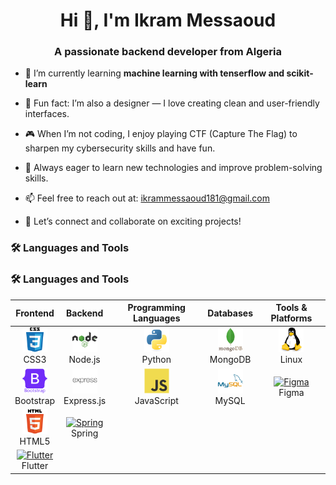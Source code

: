 <h1 align="center">Hi 👋, I'm Ikram Messaoud</h1>
<h3 align="center">A passionate backend developer from Algeria</h3>

- 🌱 I’m currently learning **machine learning with tenserflow and scikit-learn**

- 🎨 Fun fact: I’m also a designer — I love creating clean and user-friendly interfaces.

- 🎮 When I’m not coding, I enjoy playing CTF (Capture The Flag) to sharpen my cybersecurity skills and have fun.

- 🚀 Always eager to learn new technologies and improve problem-solving skills.

- 📫 Feel free to reach out at:  ikrammessaoud181@gmail.com

- 🔗 Let’s connect and collaborate on exciting projects!

### 🛠️ Languages and Tools

### 🛠️ Languages and Tools

<table>
  <thead>
    <tr>
      <th align="center">Frontend</th>
      <th align="center">Backend</th>
      <th align="center">Programming Languages</th>
      <th align="center">Databases</th>
      <th align="center">Tools & Platforms</th>
    </tr>
  </thead>
  <tbody>
    <tr align="center">
      <!-- Frontend -->
      <td>
        <a href="https://www.w3schools.com/css/" target="_blank" rel="noopener" title="CSS3">
          <img src="https://raw.githubusercontent.com/devicons/devicon/master/icons/css3/css3-original-wordmark.svg" alt="CSS3" width="40" height="40" />
        </a>
        <br/>
        CSS3
      </td>
      <td>
        <a href="https://nodejs.org" target="_blank" rel="noopener" title="Node.js">
          <img src="https://raw.githubusercontent.com/devicons/devicon/master/icons/nodejs/nodejs-original-wordmark.svg" alt="Node.js" width="40" height="40" />
        </a>
        <br/>
        Node.js
      </td>
      <td>
        <a href="https://www.python.org" target="_blank" rel="noopener" title="Python">
          <img src="https://raw.githubusercontent.com/devicons/devicon/master/icons/python/python-original.svg" alt="Python" width="40" height="40" />
        </a>
        <br/>
        Python
      </td>
      <td>
        <a href="https://www.mongodb.com/" target="_blank" rel="noopener" title="MongoDB">
          <img src="https://raw.githubusercontent.com/devicons/devicon/master/icons/mongodb/mongodb-original-wordmark.svg" alt="MongoDB" width="40" height="40" />
        </a>
        <br/>
        MongoDB
      </td>
      <td>
        <a href="https://www.linux.org/" target="_blank" rel="noopener" title="Linux">
          <img src="https://raw.githubusercontent.com/devicons/devicon/master/icons/linux/linux-original.svg" alt="Linux" width="40" height="40" />
        </a>
        <br/>
        Linux
      </td>
    </tr>
    <tr align="center">
      <td>
        <a href="https://getbootstrap.com" target="_blank" rel="noopener" title="Bootstrap">
          <img src="https://raw.githubusercontent.com/devicons/devicon/master/icons/bootstrap/bootstrap-plain-wordmark.svg" alt="Bootstrap" width="40" height="40" />
        </a>
        <br/>
        Bootstrap
      </td>
      <td>
        <a href="https://expressjs.com" target="_blank" rel="noopener" title="Express.js">
          <img src="https://raw.githubusercontent.com/devicons/devicon/master/icons/express/express-original-wordmark.svg" alt="Express.js" width="40" height="40" />
        </a>
        <br/>
        Express.js
      </td>
      <td>
        <a href="https://developer.mozilla.org/en-US/docs/Web/JavaScript" target="_blank" rel="noopener" title="JavaScript">
          <img src="https://raw.githubusercontent.com/devicons/devicon/master/icons/javascript/javascript-original.svg" alt="JavaScript" width="40" height="40" />
        </a>
        <br/>
        JavaScript
      </td>
      <td>
        <a href="https://www.mysql.com/" target="_blank" rel="noopener" title="MySQL">
          <img src="https://raw.githubusercontent.com/devicons/devicon/master/icons/mysql/mysql-original-wordmark.svg" alt="MySQL" width="40" height="40" />
        </a>
        <br/>
        MySQL
      </td>
      <td>
        <a href="https://www.figma.com/" target="_blank" rel="noopener" title="Figma">
          <img src="https://www.vectorlogo.zone/logos/figma/figma-icon.svg" alt="Figma" width="40" height="40" />
        </a>
        <br/>
        Figma
      </td>
    </tr>
    <tr align="center">
      <td>
        <a href="https://www.w3.org/html/" target="_blank" rel="noopener" title="HTML5">
          <img src="https://raw.githubusercontent.com/devicons/devicon/master/icons/html5/html5-original-wordmark.svg" alt="HTML5" width="40" height="40" />
        </a>
        <br/>
        HTML5
      </td>
      <td>
        <a href="https://spring.io/" target="_blank" rel="noopener" title="Spring Framework">
          <img src="https://www.vectorlogo.zone/logos/springio/springio-icon.svg" alt="Spring" width="40" height="40" />
        </a>
        <br/>
        Spring
      </td>
      <td></td>
      <td></td>
      <td></td>
    </tr>
    <tr align="center">
      <td>
        <a href="https://flutter.dev" target="_blank" rel="noopener" title="Flutter">
          <img src="https://www.vectorlogo.zone/logos/flutterio/flutterio-icon.svg" alt="Flutter" width="40" height="40" />
        </a>
        <br/>
        Flutter
      </td>
      <td></td>
      <td></td>
      <td></td>
      <td></td>
    </tr>
  </tbody>
</table>






